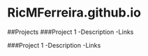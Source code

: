 # RicMFerreira.github.io

##Projects
###Project 1
-Description
-Links

###Project 1
-Description
-Links
